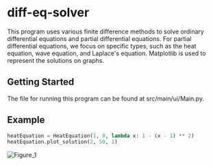 # diff-eq-solver

This program uses various finite difference methods to solve ordinary differential equations and partial differential equations. For partial differential equations, we focus on specific types, such as the heat equation, wave equation, and Laplace's equation. Matplotlib is used to represent the solutions on graphs.

## Getting Started

The file for running this program can be found at src/main/ui/Main.py. 

## Example
```python
heatEquation = HeatEquation(1, 0, lambda x: 1 - (x - 1) ** 2)
heatEquation.plot_solution(2, 50, 1)
```
![Figure_1](https://user-images.githubusercontent.com/46363213/70382868-26dabb80-1918-11ea-91ef-ea636704b5ac.png)

